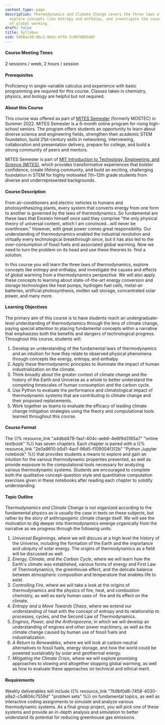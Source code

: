 ```yaml
---
content_type: page
description: Thermodynamics and Climate Change covers the three laws of thermodynamics,
  explore concepts like entropy and enthalpy, and investigate the causes and effects
  of global warming.
draft: false
title: Syllabus
uid: 5d68ac30-d6c2-46e5-97fb-7c90fd68540f
---
```

#### Course Meeting Times

2 sessions / week, 2 hours / session

#### Prerequisites

Proficiency in single-variable calculus and experience with basic programming are required for this course. Classes taken in chemistry, physics, and biology are helpful but not required.

#### About this Course

This course was offered as part of [MITES Semester](https://mites.mit.edu/discover-mites/mites-semester/) (formerly MOSTEC) in Summer 2022. MITES Semester is a 6-month online program for rising high-school seniors. The program offers students an opportunity to learn about diverse science and engineering fields, strengthen their academic STEM foundation, build 21st-century skills in networking, interviewing, collaboration and presentation delivery, prepare for college, and build a strong community of peers and mentors.

MITES Semester is part of [MIT Introduction to Technology, Engineering, and Science (MITES)](https://mites.mit.edu/), which provides transformative experiences that bolster confidence, create lifelong community, and build an exciting, challenging foundation in STEM for highly motivated 7th–12th grade students from diverse and underrepresented backgrounds.

#### Course Description

From air-conditioners and electric vehicles to humans and photosynthesizing plants, every system that converts energy from one form to another is governed by the laws of thermodynamics. So fundamental are these laws that Einstein himself once said they comprise "the only physical theory of universal content, which I am convinced…will never be overthrown." However, with great power comes great responsibility. Our understanding of thermodynamics enabled the industrial revolution and virtually every technological breakthrough since, but it has also led to the over-consumption of fossil fuels and associated global warming. Now we need to turn the problem on its head and use these theories to  find a solution. 

In this course you will learn the three laws of thermodynamics, explore concepts like entropy and enthalpy, and investigate the causes and effects of global warming from a thermodynamics perspective. We will also apply these concepts to learning about state-of-the-art energy conversion and storage technologies like heat pumps, hydrogen fuel cells, metal-air batteries, artificial photosynthesis, molten salt storage, concentrated solar power, and many more.

#### Learning Objectives

The primary aim of this course is to have students reach an undergraduate-level understanding of thermodynamics through the lens of climate change, paying special attention to placing fundamental concepts within a narrative that emphasizes both the benefits and dangers of technological progress. Throughout this course, students will:

1. Develop an understanding of the fundamental laws of thermodynamics and an intuition for how they relate to observed physical phenomena through concepts like energy, entropy, and enthalpy.
2. Apply these thermodynamic principles to illuminate the impact of human industrialization on the climate.
3. Think broadly about the greater context of climate change and the history of the Earth and Universe as a whole to better understand the competing timescales of human consumption and the carbon cycle.
4. Use Python to evaluate the performance and climatological impact of thermodynamic systems that are contributing to climate change and their proposed replacements.
5. Work together as teams to evaluate the efficacy of leading climate change mitigation strategies using the theory and computational tools learned throughout this course.

#### Course Format

The {{% resource_link "a4dbd478-faa1-404c-aeb6-4e6f9d3165a7" "online textbook" %}} has seven chapters. Each chapter is paired with a {{% resource_link "2e0a9610-b5d1-4acf-96d5-f109004f312b" "Python Jupyter notebook" %}} that provides students a means to explore and gain an intuition for the various thermodynamic properties presented, as well as provide exposure to the computational tools necessary for analyzing various thermodynamic systems. Students are encouraged to complete both the qualitative concept-question style and quantitative computation exercises given in these notebooks after reading each chapter to solidify understanding.

#### Topic Outline

*Thermodynamics and Climate Change* is not organized according to the fundamental physics as is usually the case in texts on these subjects, but rather by the story of anthropogenic climate change itself. We will see the motivation to dig deeper into thermodynamics emerge organically from the narrative as we progress through the following units:

1. *Universal Beginnings*, where we will discuss at a high level the history of the Universe, including the formation of the Earth and the importance and ubiquity of solar energy. The origins of thermodynamics as a field will be discussed as well.
2. *Energy, Climate, and the Carbon Cycle*, where we will learn how the Earth's climate was established, various forms of energy and First Law of Thermodynamics, the greenhouse effect, and the delicate balance between atmospheric composition and temperature that enables life to exist.
3. *Controlling Fire*, where we will take a look at the origins of thermodynamics and the physics of fire, heat, and combustion chemistry, as well as early human uses of  fire and its effect on the climate.
4. *Entropy and a Move Towards Chaos*, where we extend our understanding of heat with the concept of entropy and its relationship to processes, cycles, and the Second Law of Thermodynamics.
5. *Engines, Power, and the Anthropocene*, in which we will develop an understanding of engines and other power machinery, as well as the climate change caused by human use of fossil fuels and industrialization.
6. *A Return to Renewables*, where we will look at carbon-neutral alternatives to fossil fuels, energy storage, and how the world could be powered sustainably by solar and geothermal energy.
7. *Mitigating the Climate Crisis*, where we will explore promising approaches to slowing and altogether stopping global warming, as well as how to evaluate these approaches on technical and ethical merit.

#### Requirements

Weekly deliverables will include {{% resource_link "7b9bf0d6-7458-4030-a9a2-c5d604c7559d" "problem sets" %}} on fundamental topics, as well as interactive coding assignments to simulate and analyze various thermodynamic systems. As a final group project, you will pick one of these systems and provide an in-depth analysis and simulation to better understand its potential for reducing greenhouse gas emissions.